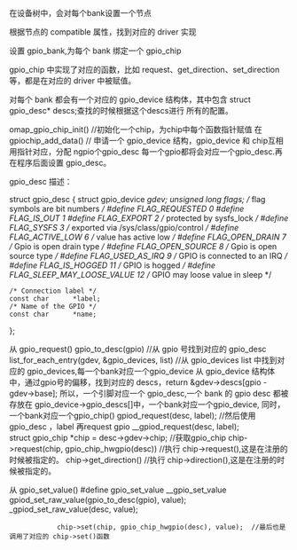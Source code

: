 在设备树中，会对每个bank设置一个节点

根据节点的 compatible 属性，找到对应的 driver 实现

设置 gpio_bank,为每个 bank 绑定一个 gpio_chip

gpio_chip 中实现了对应的函数，比如 request、get_direction、set_direction 等，都是在对应的 driver 中被赋值。

对每个 bank 都会有一个对应的 gpio_device 结构体，其中包含 struct gpio_desc\* descs;查找的时候根据这个descs进行
所有的配置。  


omap_gpio_chip_init()  //初始化一个chip，为chip中每个函数指针赋值
	在gpiochip_add_data() // 申请一个 gpio_device 结构，gpio_device 和 chip互相用指针对应，分配 ngpio个gpio_desc
							每一个gpio都将会对应一个gpio_desc.再在程序后面设置 gpio_desc。
							
							
							
							
gpio_desc 描述：

struct gpio_desc {
	struct gpio_device	*gdev;
	unsigned long		flags;
/* flag symbols are bit numbers */
#define FLAG_REQUESTED	0
#define FLAG_IS_OUT	1
#define FLAG_EXPORT	2	/* protected by sysfs_lock */
#define FLAG_SYSFS	3	/* exported via /sys/class/gpio/control */
#define FLAG_ACTIVE_LOW	6	/* value has active low */
#define FLAG_OPEN_DRAIN	7	/* Gpio is open drain type */
#define FLAG_OPEN_SOURCE 8	/* Gpio is open source type */
#define FLAG_USED_AS_IRQ 9	/* GPIO is connected to an IRQ */
#define FLAG_IS_HOGGED	11	/* GPIO is hogged */
#define FLAG_SLEEP_MAY_LOOSE_VALUE 12	/* GPIO may loose value in sleep */

	/* Connection label */
	const char		*label;
	/* Name of the GPIO */
	const char		*name;
};




从 gpio_request() 
	gpio_to_desc(gpio)  //从 gpio 号找到对应的 gpio_desc
		list_for_each_entry(gdev, &gpio_devices, list)  //从 gpio_devices list 中找到对应的 gpio_devices,每一个bank对应一个gpio_device
		从 gpio_device 结构体中，通过gpio号的偏移，找到对应的 descs，return &gdev->descs[gpio - gdev->base];
		所以，一个引脚对应一个 gpio_desc,一个 bank 的 gpio desc 都被存放在 gpio_device->gpio_descs[]中，一个bank对应一个gpio_device,
		同时，一个bank对应一个gpio_chip()
	gpiod_request(desc, label);  //然后使用 gpio_desc ，label 再request gpio
		__gpiod_request(desc, label);  
			struct gpio_chip	*chip = desc->gdev->chip;  //获取gpio_chip
			chip->request(chip, gpio_chip_hwgpio(desc))    //执行 chip->request(),这是在注册的时候被指定的。
			chip->get_direction()                          //执行 chip->direction(),这是在注册的时候被指定的。
		
从 gpio_set_value()
	#define gpio_set_value  __gpio_set_value
		gpiod_set_raw_value(gpio_to_desc(gpio), value);
			_gpiod_set_raw_value(desc, value);
			
				chip->set(chip, gpio_chip_hwgpio(desc), value);  //最后也是调用了对应的 chip->set()函数

